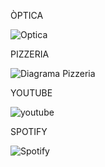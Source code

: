 ÒPTICA

![Optica](https://user-images.githubusercontent.com/120043339/223418738-bb7eec5d-e5a0-4dd8-8bc5-655a20818c96.png)

PIZZERIA

![Diagrama Pizzeria](https://user-images.githubusercontent.com/120043339/223435027-c9659d95-99d2-43c0-bcda-08d0988aaca3.png)

YOUTUBE

![youtube](https://user-images.githubusercontent.com/120043339/226586341-78c7c8e2-fc05-4f9e-92d9-9afa3465e163.png)

SPOTIFY

![Spotify](https://user-images.githubusercontent.com/120043339/226756819-30c7232b-b7ba-4ed4-8be6-fa040a491e25.png)


